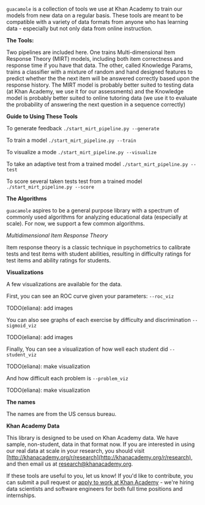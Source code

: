 `guacamole` is a collection of tools we use at Khan Academy to train our models
from new data on a regular basis. These tools are meant to be compatible
with a variety of data formats from anyone who has learning data - especially
but not only data from online instruction.

**The Tools:**

Two pipelines are included here.  One trains Multi-dimensional Item Response
Theory (MIRT) models, including both item correctness and response time
if you have that data.  The other, called Knowledge Params, trains a classifier
with a mixture of random and hand designed features to predict whether the
the next item will be answered correctly based upon the response history.
The MIRT model is probably better suited to testing data (at Khan Academy,
we use it for our assessments) and the Knowledge model is probably better suited to
online tutoring data (we use it to evaluate the probability of answering the next question
in a sequence correctly)

**Guide to Using These Tools**

To generate feedback
`./start_mirt_pipeline.py --generate`

To train a model
`./start_mirt_pipeline.py --train`

To visualize a mode
`./start_mirt_pipeline.py --visualize`

To take an adaptive test from a trained model
`./start_mirt_pipeline.py --test`

To score several taken tests test from a trained model
`./start_mirt_pipeline.py --score`


**The Algorithms**

`guacamole` aspires to be a general purpose library with a spectrum of commonly used algorithms for analyzing educational data (especially at scale). For now, we support a few common algorithms.

*Multidimensional Item Response Theory*

Item response theory is a classic technique in psychometrics to calibrate tests and test items with student abilities, resulting in difficulty ratings for test items and ability ratings for students.

**Visualizations**

A few visualizations are available for the data.

First, you can see an ROC curve given your parameters:
`--roc_viz`

TODO(eliana): add images

You can also see graphs of each exercise by difficulty and discrimination
`--sigmoid_viz`

TODO(eliana): add images

Finally, You can see a visualization of how well each student did
`--student_viz`

TODO(eliana): make visualization

And how difficult each problem is
`--problem_viz`

TODO(eliana): make visualization


**The names**

The names are from the US census bureau.

**Khan Academy Data**

This library is designed to be used on Khan Academy data. We have sample, non-student, data in that format now.
If you are interested in using our real data at scale in your research, you should visit [http://khanacademy.org/r/research](http://khanacademy.org/r/research), and then email us at [research@khanacademy.org](mailto:research@khanacademy.org).


If these tools are useful to you, let us know! If you'd like to contribute,
you can submit a pull request or
[apply to work at Khan Academy](https://www.khanacademy.org/careers) - we're hiring data
scientists and software engineers for both full time positions and internships.
